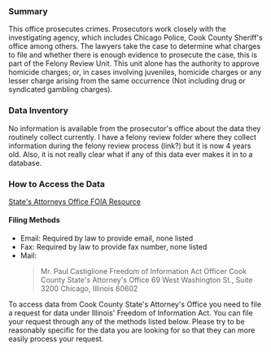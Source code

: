 ### Summary

This office prosecutes crimes. Prosecutors work closely with the investigating agency, which includes Chicago Police, Cook County Sheriff's office among others. The lawyers take the case to determine what charges to file and whether there is enough evidence to prosecute the case, this is part of the Felony Review Unit. This unit alone has the authority to approve homicide charges; or, in cases involving juveniles, homicide charges or any lesser charge arising from the same occurrence (Not including drug or syndicated gambling charges).  


### Data Inventory

No information is available from the prosecutor's office about the data they routinely collect currently. I have a felony review folder where they collect information during the felony review process (link?) but it is now 4 years old. Also, it is not really clear what if any of this data ever makes it in to a database.  


### How to Access the Data
[State's Attorneys Office FOIA Resource](http://www.statesattorney.org/about_the_office.html)  


#### Filing Methods
* Email: Required by law to provide email, none listed
* Fax: Required by law to provide fax number, none listed
* Mail: 
    > Mr. Paul Castiglione 
    > Freedom of Information Act Officer
    > Cook County State's Attorney's Office
    > 69 West Washington St., Suite 3200
    > Chicago, Illinois 60602
    
To access data from Cook County State's Attorney's Office you need to file a request for data under Illinois' Freedom of Information Act.  You can file your request through any of the methods listed below.  Please try to be reasonably specific for the data you are looking for so that they can more easily process your request.   
